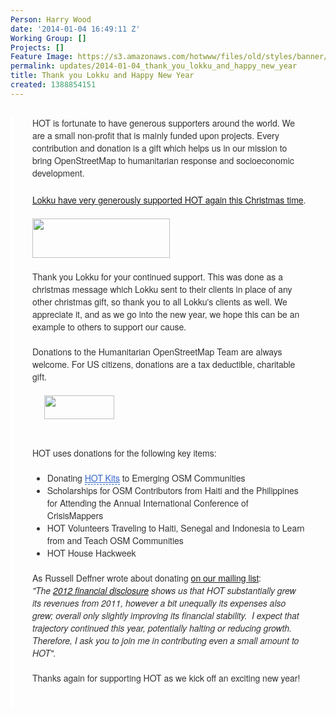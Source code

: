 ```yaml
---
Person: Harry Wood
date: '2014-01-04 16:49:11 Z'
Working Group: []
Projects: []
Feature Image: https://s3.amazonaws.com/hotwww/files/old/styles/banner/public/lokkulogo.png
permalink: updates/2014-01-04_thank_you_lokku_and_happy_new_year
title: Thank you Lokku and Happy New Year
created: 1388854151
---
```

<div id="magicdomid54" class="ace-line gutter-author-p-11617 emptyGutter" style="margin-top: 28px; padding-right: 30px; padding-bottom: 3px; padding-left: 29px; border-left-width: 6px; border-left-style: solid; border-left-color: #ffffff; opacity: 1; -webkit-transition: opacity 100ms ease-out; transition: opacity 100ms ease-out; color: #333333; font-family: 'Helvetica Neue', Helvetica, Arial, sans-serif; font-size: 14px;"><span class="author-p-11792" style="padding-top: 3px; padding-bottom: 3px; cursor: auto;">HOT is fortunate to have generous supporters around the world. We are a small non-profit that is mainly funded&nbsp;</span><span class="author-p-11617" style="padding-top: 3px; padding-bottom: 3px; cursor: auto;">upon</span><span class="author-p-11792" style="padding-top: 3px; padding-bottom: 3px; cursor: auto;">&nbsp;projects. Every contribution and donation is a gift</span><span class="author-p-11617" style="padding-top: 3px; padding-bottom: 3px; cursor: auto;">&nbsp;which helps us in our mission to bring OpenStreetMap to humanitarian response and socioeconomic development.</span></div><div id="magicdomid899" class="ace-line longKeep gutter-noauthor" style="padding-right: 30px; padding-left: 29px; border-left-width: 6px; border-left-style: solid; border-left-color: #ffffff; opacity: 1; -webkit-transition: opacity 100ms ease-out; transition: opacity 100ms ease-out; color: #333333; font-family: 'Helvetica Neue', Helvetica, Arial, sans-serif; font-size: 14px;">&nbsp;</div><div id="magicdomid901" class="ace-line gutter-author-p-11617 emptyGutter" style="padding-right: 30px; padding-left: 29px; border-left-width: 6px; border-left-style: solid; border-left-color: #ffffff; opacity: 1; -webkit-transition: opacity 100ms ease-out; transition: opacity 100ms ease-out; color: #333333; font-family: 'Helvetica Neue', Helvetica, Arial, sans-serif; font-size: 14px;"><a title="Why Lokku supports HOT, on their bog" href="%20http://blog.lokku.com/post/70479246283/donating-to-the-humanitarian-openstreetmap-team"><span class="author-p-11617" style="padding-top: 3px; padding-bottom: 3px; cursor: auto;">Lokku have very generously supported HOT again this Christmas time</span></a><span class="author-p-11617" style="padding-top: 3px; padding-bottom: 3px; cursor: auto;">.</span></div><div id="magicdomid910" class="ace-line gutter-author-p-11617 emptyGutter" style="padding-right: 30px; padding-left: 29px; border-left-width: 6px; border-left-style: solid; border-left-color: #ffffff; opacity: 1; -webkit-transition: opacity 100ms ease-out; transition: opacity 100ms ease-out; color: #333333; font-family: 'Helvetica Neue', Helvetica, Arial, sans-serif; font-size: 14px;"><span class="author-p-11617" style="padding-top: 3px; padding-bottom: 3px; cursor: auto;">&nbsp;</span></div><div id="magicdomid912" class="ace-line longKeep gutter-noauthor" style="padding-right: 30px; padding-left: 29px; border-left-width: 6px; border-left-style: solid; border-left-color: #ffffff; opacity: 1; -webkit-transition: opacity 100ms ease-out; transition: opacity 100ms ease-out; color: #333333; font-family: 'Helvetica Neue', Helvetica, Arial, sans-serif; font-size: 14px;"><a title="lokku.com" href="http://www.lokku.com"><img src="https://s3.amazonaws.com/hotwww/files/old/lokkulogo.png" alt="" width="220" height="63"></a></div><div class="ace-line longKeep gutter-noauthor" style="padding-right: 30px; padding-left: 29px; border-left-width: 6px; border-left-style: solid; border-left-color: #ffffff; opacity: 1; -webkit-transition: opacity 100ms ease-out; transition: opacity 100ms ease-out; color: #333333; font-family: 'Helvetica Neue', Helvetica, Arial, sans-serif; font-size: 14px;">&nbsp;</div><div id="magicdomid1306" class="ace-line gutter-author-p-11617 emptyGutter" style="padding-right: 30px; padding-left: 29px; border-left-width: 6px; border-left-style: solid; border-left-color: #ffffff; opacity: 1; -webkit-transition: opacity 100ms ease-out; transition: opacity 100ms ease-out; color: #333333; font-family: 'Helvetica Neue', Helvetica, Arial, sans-serif; font-size: 14px;"><span class="author-p-11617" style="padding-top: 3px; padding-bottom: 3px; cursor: auto;">Thank</span><span class="author-p-11792" style="padding-top: 3px; padding-bottom: 3px; cursor: auto;">&nbsp;</span><span class="author-p-11617" style="padding-top: 3px; padding-bottom: 3px; cursor: auto;">you Lokku for your continued support. This was done as a christmas message which Lokku sent to their clients in place of any other christmas gift, so thank you to all Lokku's clients as well. We appreciate it, and as we go into the new year, we hope this can be an example to others to support our cause.</span></div><div id="magicdomid706" class="ace-line longKeep gutter-noauthor" style="padding-right: 30px; padding-left: 29px; border-left-width: 6px; border-left-style: solid; border-left-color: #ffffff; opacity: 1; -webkit-transition: opacity 100ms ease-out; transition: opacity 100ms ease-out; color: #333333; font-family: 'Helvetica Neue', Helvetica, Arial, sans-serif; font-size: 14px;">&nbsp;</div><div id="magicdomid917" class="ace-line gutter-author-p-11792 emptyGutter" style="padding-right: 30px; padding-left: 29px; border-left-width: 6px; border-left-style: solid; border-left-color: #ffffff; opacity: 1; -webkit-transition: opacity 100ms ease-out; transition: opacity 100ms ease-out; color: #333333; font-family: 'Helvetica Neue', Helvetica, Arial, sans-serif; font-size: 14px;"><span class="author-p-11792" style="padding-top: 3px; padding-bottom: 3px; cursor: auto;">Donations to</span><span class="author-p-11617" style="padding-top: 3px; padding-bottom: 3px; cursor: auto;">&nbsp;the</span><span class="author-p-11792" style="padding-top: 3px; padding-bottom: 3px; cursor: auto;">&nbsp;Humanitarian OpenStreetMap</span><span class="author-p-11617" style="padding-top: 3px; padding-bottom: 3px; cursor: auto;">&nbsp;Team</span><span class="author-p-11792" style="padding-top: 3px; padding-bottom: 3px; cursor: auto;">&nbsp;</span><span class="author-p-11617" style="padding-top: 3px; padding-bottom: 3px; cursor: auto;">are</span><span class="author-p-11792" style="padding-top: 3px; padding-bottom: 3px; cursor: auto;">&nbsp;always welcome. For US citizens, donations are a tax deductible, charitable gift.&nbsp;</span></div><div class="ace-line gutter-author-p-11617 emptyGutter" style="padding-right: 30px; padding-left: 29px; border-left-width: 6px; border-left-style: solid; border-left-color: #ffffff; opacity: 1; -webkit-transition: opacity 100ms ease-out; transition: opacity 100ms ease-out; color: #333333; font-family: 'Helvetica Neue', Helvetica, Arial, sans-serif; font-size: 14px;">&nbsp;</div><div class="ace-line gutter-author-p-11617 emptyGutter" style="padding-right: 30px; padding-left: 29px; border-left-width: 6px; border-left-style: solid; border-left-color: #ffffff; opacity: 1; -webkit-transition: opacity 100ms ease-out; transition: opacity 100ms ease-out; color: #333333; font-family: 'Helvetica Neue', Helvetica, Arial, sans-serif; font-size: 14px;">&nbsp; &nbsp; &nbsp;<a title="HOT donate page" href="http://hot.openstreetmap.org/donate"><img src="https://s3.amazonaws.com/hotwww/files/old/donate.png" alt="" width="112" height="38"></a></div><div class="ace-line gutter-author-p-11792 emptyGutter" style="padding-right: 30px; padding-left: 29px; border-left-width: 6px; border-left-style: solid; border-left-color: #ffffff; opacity: 1; -webkit-transition: opacity 100ms ease-out; transition: opacity 100ms ease-out; color: #333333; font-family: 'Helvetica Neue', Helvetica, Arial, sans-serif; font-size: 14px;">&nbsp;</div><div class="ace-line gutter-author-p-11792 emptyGutter" style="padding-right: 30px; padding-left: 29px; border-left-width: 6px; border-left-style: solid; border-left-color: #ffffff; opacity: 1; -webkit-transition: opacity 100ms ease-out; transition: opacity 100ms ease-out; color: #333333; font-family: 'Helvetica Neue', Helvetica, Arial, sans-serif; font-size: 14px;">&nbsp;</div><div class="ace-line gutter-author-p-11792 emptyGutter" style="padding-right: 30px; padding-left: 29px; border-left-width: 6px; border-left-style: solid; border-left-color: #ffffff; opacity: 1; -webkit-transition: opacity 100ms ease-out; transition: opacity 100ms ease-out; color: #333333; font-family: 'Helvetica Neue', Helvetica, Arial, sans-serif; font-size: 14px;"><span class="author-p-11792" style="padding-top: 3px; padding-bottom: 3px; cursor: auto;">HOT uses donations for the following key items:</span></div><div id="magicdomid724" class="ace-line gutter-author-p-11792 emptyGutter" style="padding-right: 30px; padding-left: 29px; border-left-width: 6px; border-left-style: solid; border-left-color: #ffffff; opacity: 1; -webkit-transition: opacity 100ms ease-out; transition: opacity 100ms ease-out; color: #333333; font-family: 'Helvetica Neue', Helvetica, Arial, sans-serif; font-size: 14px;"><span class="author-p-11792" style="padding-top: 3px; padding-bottom: 3px; cursor: auto;">&nbsp;</span></div><div id="magicdomid725" class="ace-line gutter-author-p-11792 emptyGutter" style="padding-right: 30px; padding-left: 29px; border-left-width: 6px; border-left-style: solid; border-left-color: #ffffff; opacity: 1; -webkit-transition: opacity 100ms ease-out; transition: opacity 100ms ease-out; color: #333333; font-family: 'Helvetica Neue', Helvetica, Arial, sans-serif; font-size: 14px;"><ul class="list-bullet1" style="margin-top: 0px; margin-bottom: 0px; list-style-image: initial;"><li><span class="author-p-11792" style="padding-top: 3px; padding-bottom: 3px; cursor: auto;">Donating&nbsp;</span><span class="author-p-11792 attrlink url" style="padding-top: 3px; padding-bottom: 3px; cursor: auto;"><a class="attrlink" style="color: #3366cc; border-bottom-width: 1px; border-bottom-style: dashed; cursor: pointer !important;" title="http://hot.openstreetmap.org/about/hot-kits" href="http://hot.openstreetmap.org/about/hot-kits">HOT Kits</a></span><span class="author-p-11792" style="padding-top: 3px; padding-bottom: 3px; cursor: auto;">&nbsp;to Emerging OSM Communities</span></li></ul></div><div id="magicdomid885" class="ace-line gutter-author-p-11792 emptyGutter" style="padding-right: 30px; padding-left: 29px; border-left-width: 6px; border-left-style: solid; border-left-color: #ffffff; opacity: 1; -webkit-transition: opacity 100ms ease-out; transition: opacity 100ms ease-out; color: #333333; font-family: 'Helvetica Neue', Helvetica, Arial, sans-serif; font-size: 14px;"><ul class="list-bullet1" style="margin-top: 0px; margin-bottom: 0px; list-style-image: initial;"><li><span class="author-p-11792" style="padding-top: 3px; padding-bottom: 3px; cursor: auto;">Scholarships for OSM Contributors from Haiti and the Philippines for Attending the Annual International Conference of CrisisMappers&nbsp;</span></li></ul></div><div id="magicdomid727" class="ace-line gutter-author-p-11792 emptyGutter" style="padding-right: 30px; padding-left: 29px; border-left-width: 6px; border-left-style: solid; border-left-color: #ffffff; opacity: 1; -webkit-transition: opacity 100ms ease-out; transition: opacity 100ms ease-out; color: #333333; font-family: 'Helvetica Neue', Helvetica, Arial, sans-serif; font-size: 14px;"><ul class="list-bullet1" style="margin-top: 0px; margin-bottom: 0px; list-style-image: initial;"><li><span class="author-p-11792" style="padding-top: 3px; padding-bottom: 3px; cursor: auto;">HOT Volunteers Traveling to Haiti, Senegal and Indonesia to Learn from and Teach OSM Communities</span></li></ul></div><div id="magicdomid728" class="ace-line gutter-author-p-11792 emptyGutter" style="padding-right: 30px; padding-left: 29px; border-left-width: 6px; border-left-style: solid; border-left-color: #ffffff; opacity: 1; -webkit-transition: opacity 100ms ease-out; transition: opacity 100ms ease-out; color: #333333; font-family: 'Helvetica Neue', Helvetica, Arial, sans-serif; font-size: 14px;"><ul class="list-bullet1" style="margin-top: 0px; margin-bottom: 0px; list-style-image: initial;"><li><span class="author-p-11792" style="padding-top: 3px; padding-bottom: 3px; cursor: auto;">HOT House Hackweek</span></li></ul></div><div id="magicdomid1421" class="ace-line longKeep gutter-noauthor" style="padding-right: 30px; padding-left: 29px; border-left-width: 6px; border-left-style: solid; border-left-color: #ffffff; opacity: 1; -webkit-transition: opacity 100ms ease-out; transition: opacity 100ms ease-out; color: #333333; font-family: 'Helvetica Neue', Helvetica, Arial, sans-serif; font-size: 14px;">&nbsp;</div><div id="magicdomid745" class="ace-line gutter-author-p-11792 emptyGutter" style="padding-right: 30px; padding-left: 29px; border-left-width: 6px; border-left-style: solid; border-left-color: #ffffff; opacity: 1; -webkit-transition: opacity 100ms ease-out; transition: opacity 100ms ease-out; color: #333333; font-family: 'Helvetica Neue', Helvetica, Arial, sans-serif; font-size: 14px;"><span class="author-p-11792" style="padding-top: 3px; padding-bottom: 3px; cursor: auto;">As Russell Deffner wrote about donating <a title="mailing list archive" href="https://lists.openstreetmap.org/pipermail/hot/2013-December/004333.html">on our mailing list</a>:</span></div><div id="magicdomid1447" class="ace-line gutter-author-p-11792 emptyGutter" style="padding-right: 30px; padding-left: 29px; border-left-width: 6px; border-left-style: solid; border-left-color: #ffffff; opacity: 1; -webkit-transition: opacity 100ms ease-out; transition: opacity 100ms ease-out; color: #333333; font-family: 'Helvetica Neue', Helvetica, Arial, sans-serif; font-size: 14px;"><em><span class="author-p-11792" style="padding-top: 3px; padding-bottom: 3px; cursor: auto;">"The <a title="HOT 2012 Return of Organization Exempt From Income Tax" href="http://hot.openstreetmap.org/our_board/finances">2012 financial disclosure</a> shows us that HOT substantially grew its revenues from 2011, however a bit unequally its expenses also grew; overall only slightly improving its financial stability.&nbsp; I expect that trajectory continued this year, potentially halting or reducing growth. Therefore, I ask you to join me in contributing even a small amount to HOT".</span></em><span class="author-p-11792" style="padding-top: 3px; padding-bottom: 3px; cursor: auto;"><br></span></div><div id="magicdomid446" class="ace-line gutter-author-p-11792 emptyGutter" style="padding-right: 30px; padding-left: 29px; border-left-width: 6px; border-left-style: solid; border-left-color: #ffffff; opacity: 1; -webkit-transition: opacity 100ms ease-out; transition: opacity 100ms ease-out; color: #333333; font-family: 'Helvetica Neue', Helvetica, Arial, sans-serif; font-size: 14px;"><span class="author-p-11792" style="padding-top: 3px; padding-bottom: 3px; cursor: auto;">&nbsp;</span></div><div id="magicdomid875" class="ace-line gutter-author-p-11792 emptyGutter" style="padding-right: 30px; padding-left: 29px; border-left-width: 6px; border-left-style: solid; border-left-color: #ffffff; opacity: 1; -webkit-transition: opacity 100ms ease-out; transition: opacity 100ms ease-out; color: #333333; font-family: 'Helvetica Neue', Helvetica, Arial, sans-serif; font-size: 14px;"><span class="author-p-11792" style="padding-top: 3px; padding-bottom: 3px; cursor: auto;">Thanks again for supporting HOT as we kick off an exciting new year!&nbsp;</span></div><div id="magicdomid643" class="ace-line longKeep gutter-noauthor" style="padding-right: 30px; padding-left: 29px; border-left-width: 6px; border-left-style: solid; border-left-color: #ffffff; opacity: 1; -webkit-transition: opacity 100ms ease-out; transition: opacity 100ms ease-out; color: #333333; font-family: 'Helvetica Neue', Helvetica, Arial, sans-serif; font-size: 14px;">&nbsp;</div><div id="magicdomid464" class="ace-line longKeep gutter-noauthor" style="padding-right: 30px; padding-left: 29px; border-left-width: 6px; border-left-style: solid; border-left-color: #ffffff; opacity: 1; -webkit-transition: opacity 100ms ease-out; transition: opacity 100ms ease-out; color: #333333; font-family: 'Helvetica Neue', Helvetica, Arial, sans-serif; font-size: 14px;">&nbsp;</div>

